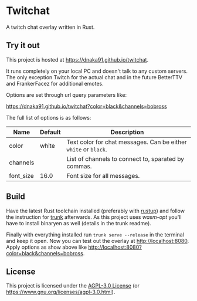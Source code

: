 # Twitchat

A twitch chat overlay written in Rust.

## Try it out

This project is hosted at <https://dnaka91.github.io/twitchat>.

It runs completely on your local PC and doesn't talk to any custom servers. The only exception Twitch for the actual chat and in the future BetterTTV and FrankerFacez for additional emotes.

Options are set through url query parameters like:

<https://dnaka91.github.io/twitchat?color=black&channels=bobross>

The full list of options is as follows:

| Name      | Default | Description                                                     |
| --------- | ------- | --------------------------------------------------------------- |
| color     | white   | Text color for chat messages. Can be either `white` or `black`. |
| channels  |         | List of channels to connect to, sparated by commas.             |
| font_size | 16.0    | Font size for all messages.                                     |

## Build

Have the latest Rust toolchain installed (preferably with [rustup](https://rustup.rs/)) and follow
the instruction for [trunk](https://github.com/thedodd/trunk) afterwards. As this project uses
_wasm-opt_ you'll have to install binaryen as well (details in the trunk readme).

Finally with everything installed run `trunk serve --release` in the terminal and keep it open. Now
you can test out the overlay at <http://localhost:8080>. Apply options as show above like
<http://localhost:8080?color=black&channels=bobross>.

## License

This project is licensed under the [AGPL-3.0 License](LICENSE) (or
<https://www.gnu.org/licenses/agpl-3.0.html>).
